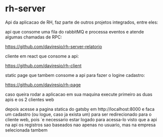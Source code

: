 # rh-server

Api da aplicacao de RH, faz parte de outros projetos integrados, entre eles:

api que consome uma fila do rabbitMQ e processa eventos e atende algumas chamadas de RPC:

https://github.com/daviresio/rh-server-relatorio

cliente em react que consome a api:

https://github.com/daviresio/rh-client

static page que tambem consome a api para fazer o logine  cadastro:

https://github.com/daviresio/rh-page


caso queira rodar a aplicacao em sua maquina execute primeiro as duas apis e os 2 clientes web

depois acesse a pagina statica do gatsby em http://localhost:8000 e faca um cadastro (ou logue, caso ja exista um) 
para ser redirecionado para o cliente web, pois `e necessario estar logado para acessa-lo visto que a api na api os registros
sao baseados nao apenas no usuario, mas na empresa selecionada tambem
